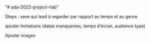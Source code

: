 "# ada-2022-project-rlab" 

Steps : sexe qui lead à regarder par rapport au temps et au genre. 

ajouter limitations (datas manquantes, temps d'écran, audience type)

Ajouter images
